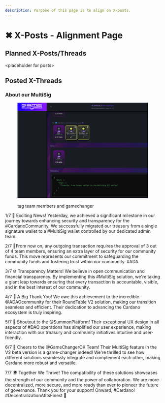 ```yaml
---
description: Purpose of this page is to align on X-posts.
---
```


# ✖ X-Posts - Alignment Page



## Planned X-Posts/Threads

\<placeholder for posts>



###

## Posted X-Threads

### About our MultiSig

<figure><img src=".gitbook/assets/Bildschirmfoto 2023-10-20 um 18.34.51.png" alt=""><figcaption><p>tag team members and gamechanger</p></figcaption></figure>

1/7 🚀 Exciting News! Yesterday, we achieved a significant milestone in our journey towards enhancing security and transparency for the #CardanoCommunity. We successfully migrated our treasury from a single signature wallet to a #MultiSig wallet controlled by our dedicated admin team.

2/7 🤝From now on, any outgoing transaction requires the approval of 3 out of 4 team members, ensuring an extra layer of security for our community funds. This move represents our commitment to safeguarding the community funds and fostering trust within our community. #ADA

3/7 🌐 Transparency Matters! We believe in open communication and financial transparency. By implementing this #MultiSig solution, we're taking a giant leap towards ensuring that every transaction is accountable, visible, and in the best interest of our community.

4/7 💪 A Big Thank You! We owe this achievement to the incredible @ADAOcommunity for their RoundTable V2 solution, making our transition seamless and efficient. Their dedication to advancing the Cardano ecosystem is truly inspiring.

5/7 🙌 Shoutout to the @SummonPlatform! Their exceptional UX design in all aspects of #DAO operations has simplified our user experience, making interaction with our treasury and community initiatives intuitive and user-friendly.

6/7 👏 Cheers to the @GameChangerOK Team! Their MultiSig feature in the V2 beta version is a game-changer indeed! We're thrilled to see how different solutions seamlessly integrate and complement each other, making Cardano more robust and versatile.

7/7 🌍 Together We Thrive! The compatibility of these solutions showcases the strength of our community and the power of collaboration. We are more decentralized, more secure, and more ready than ever to pioneer the future of governance. Thank you for your support! Onward, #Cardano! #DecentralizationAtItsFinest 🚀
